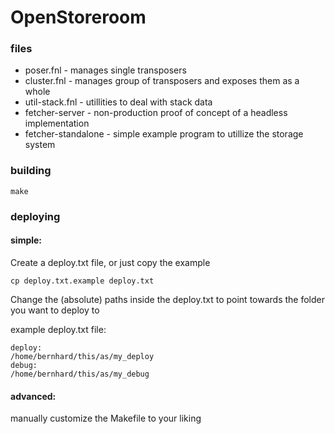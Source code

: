 # OpenStoreroom

### files

- poser.fnl - manages single transposers
- cluster.fnl - manages group of transposers and exposes them as a whole
- util-stack.fnl - utillities to deal with stack data
- fetcher-server - non-production proof of concept of a headless implementation
- fetcher-standalone - simple example program to utillize the storage system

### building

`make`

### deploying

#### simple:

Create a deploy.txt file, or just copy the example

`cp deploy.txt.example deploy.txt`

Change the (absolute) paths inside the deploy.txt to point towards the folder you want to deploy to

example deploy.txt file:

```
deploy:
/home/bernhard/this/as/my_deploy
debug:
/home/bernhard/this/as/my_debug
```

#### advanced:
manually customize the Makefile to your liking
